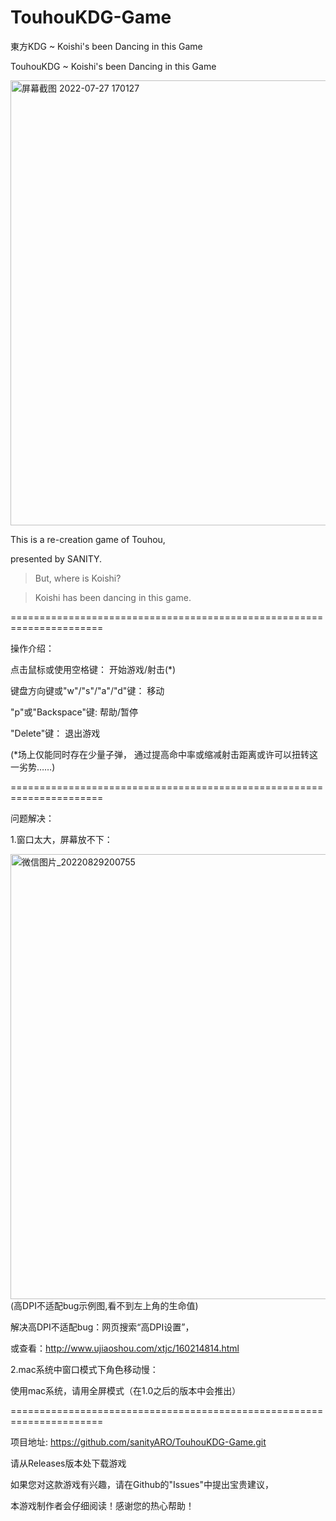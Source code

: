 # TouhouKDG-Game
東方KDG ~ Koishi's been Dancing in this Game

TouhouKDG ~ Koishi's been Dancing in this Game

<img width="712" alt="屏幕截图 2022-07-27 170127" src="https://user-images.githubusercontent.com/106137106/181207519-58ebf1c3-79fa-42e2-b1ca-8c02a03b6a2e.png">

This is a re-creation game of Touhou,

presented by SANITY.

>But, where is Koishi?

>Koishi has been dancing in this game.

======================================================================

操作介绍：

点击鼠标或使用空格键：                      开始游戏/射击(*)

键盘方向键或"w"/"s"/"a"/"d"键：        移动

"p"或"Backspace"键:                             帮助/暂停

"Delete"键：                                       退出游戏

(*场上仅能同时存在少量子弹，
	通过提高命中率或缩减射击距离或许可以扭转这一劣势……)

======================================================================

问题解决：

1.窗口太大，屏幕放不下：

<img width="712" alt="微信图片_20220829200755" src="https://user-images.githubusercontent.com/106137106/187197992-c9dfa970-6beb-43d9-9d7f-95d527b8502d.png">
(高DPI不适配bug示例图,看不到左上角的生命值)

解决高DPI不适配bug：网页搜索“高DPI设置”，

或查看：http://www.ujiaoshou.com/xtjc/160214814.html

2.mac系统中窗口模式下角色移动慢：

使用mac系统，请用全屏模式（在1.0之后的版本中会推出）

======================================================================

项目地址: https://github.com/sanityARO/TouhouKDG-Game.git

请从Releases版本处下载游戏

如果您对这款游戏有兴趣，请在Github的"Issues"中提出宝贵建议，

本游戏制作者会仔细阅读！感谢您的热心帮助！
